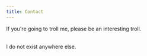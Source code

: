```yaml
---
title: Contact
---
```


If you're going to troll me, please be an interesting troll.

<p class="icons">
<a href="mailto:argumatron@gmail.com"><i class="fa fa-envelope fa-2x"></i></a>

<a href="https://twitter.com/argumatronic"><i class="fa fa-twitter fa-2x"></i></a>

<a href="https://github.com/GinBaby"><i class="fa fa-github-alt fa-2x"></i></a>
</p>

<br>
I do not exist anywhere else.
